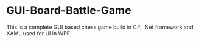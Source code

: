 # GUI-Board-Battle-Game
This is a complete GUI based chess game build in C#, .Net framework and XAML used for UI in WPF
